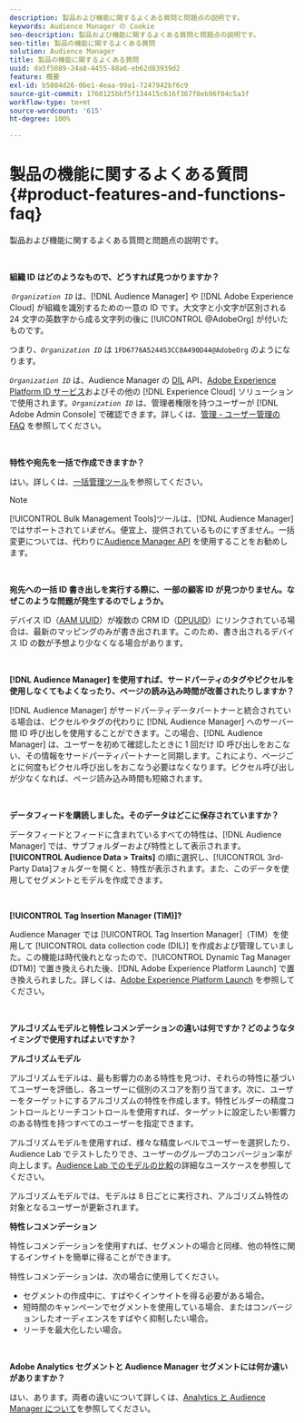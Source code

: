 ```yaml
---
description: 製品および機能に関するよくある質問と問題点の説明です。
keywords: Audience Manager の Cookie
seo-description: 製品および機能に関するよくある質問と問題点の説明です。
seo-title: 製品の機能に関するよくある質問
solution: Audience Manager
title: 製品の機能に関するよくある質問
uuid: da5f5089-24a8-4455-88a6-eb62d83939d2
feature: 概要
exl-id: b5884d26-0be1-4eaa-99a1-7247942bf6c9
source-git-commit: 1760125bbf5f134415c616f367f0eb96f04c5a3f
workflow-type: tm+mt
source-wordcount: '615'
ht-degree: 100%

---
```


# 製品の機能に関するよくある質問 {#product-features-and-functions-faq}

製品および機能に関するよくある質問と問題点の説明です。

 

<!-- 

faq_features_functions.xml

 -->

**組織 ID はどのようなもので、どうすれば見つかりますか？**

 *`Organization ID`* は、[!DNL Audience Manager] や [!DNL Adobe Experience Cloud] が組織を識別するための一意の ID です。大文字と小文字が区別される 24 文字の英数字から成る文字列の後に [!UICONTROL @AdobeOrg] が付いたものです。

つまり、*`Organization ID`* は `1FD6776A524453CC0A490D44@AdobeOrg` のようになります。

*`Organization ID`* は、Audience Manager の [DIL](../dil/dil-overview.md) API、[Adobe Experience Platform ID サービス](https://docs.adobe.com/content/help/ja-JP/id-service/using/home.html)およびその他の [!DNL Experience Cloud] ソリューションで使用されます。*`Organization ID`* は、管理者権限を持つユーザーが [!DNL Adobe Admin Console] で確認できます。詳しくは、[管理 - ユーザー管理の FAQ](https://docs.adobe.com/content/help/ja-JP/core-services/interface/manage-users-and-products/admin-getting-started.html) を参照してください。

 

**特性や宛先を一括で作成できますか？**

はい。詳しくは、[一括管理ツール](../reference/bulk-management-tools/bulk-management-intro.md)を参照してください。

>[!NOTE]
>
>[!UICONTROL Bulk Management Tools]ツールは、[!DNL Audience Manager] ではサポートされて&#x200B;*いません*。便宜上、提供されているものにすぎません。一括変更については、代わりに[Audience Manager API](../api/api.md) を使用することをお勧めします。

 

**宛先への一括 ID 書き出しを実行する際に、一部の顧客 ID が見つかりません。なぜこのような問題が発生するのでしょうか。**

デバイス ID（[AAM UUID](../reference/ids-in-aam.md)）が複数の CRM ID（[DPUUID](../reference/ids-in-aam.md)）にリンクされている場合は、最新のマッピングのみが書き出されます。このため、書き出されるデバイス ID の数が予想より少なくなる場合があります。

 

**[!DNL Audience Manager] を使用すれば、サードパーティのタグやピクセルを使用しなくてもよくなったり、ページの読み込み時間が改善されたりしますか？**

[!DNL Audience Manager] がサードパーティデータパートナーと統合されている場合は、ピクセルやタグの代わりに [!DNL Audience Manager] へのサーバー間 ID 呼び出しを使用することができます。この場合、[!DNL Audience Manager] は、ユーザーを初めて確認したときに 1 回だけ ID 呼び出しをおこない、その情報をサードパーティパートナーと同期します。これにより、ページごとに何度もピクセル呼び出しをおこなう必要はなくなります。ピクセル呼び出しが少なくなれば、ページ読み込み時間も短縮されます。

 

**データフィードを購読しました。そのデータはどこに保存されていますか？**

データフィードとフィードに含まれているすべての特性は、[!DNL Audience Manager] では、サブフォルダーおよび特性として表示されます。**[!UICONTROL Audience Data > Traits]** の順に選択し、[!UICONTROL 3rd-Party Data]フォルダーを開くと、特性が表示されます。また、このデータを使用してセグメントとモデルを作成できます。

 

**[!UICONTROL Tag Insertion Manager (TIM)]?**

Audience Manager では [!UICONTROL Tag Insertion Manager]（TIM）を使用して [!UICONTROL data collection code (DIL)] を作成および管理していました。この機能は時代後れとなったので、[!UICONTROL Dynamic Tag Manager (DTM)] で置き換えられた後、[!DNL Adobe Experience Platform Launch] で置き換えられました。詳しくは、[Adobe Experience Platform Launch](https://experienceleague.adobe.com/docs/launch/using/home.html?lang=ja) を参照してください。

 

**アルゴリズムモデルと特性レコメンデーションの違いは何ですか？どのようなタイミングで使用すればよいですか？**

**アルゴリズムモデル**

アルゴリズムモデルは、最も影響力のある特性を見つけ、それらの特性に基づいてユーザーを評価し、各ユーザーに個別のスコアを割り当てます。次に、ユーザーをターゲットにするアルゴリズムの特性を作成します。特性ビルダーの精度コントロールとリーチコントロールを使用すれば、ターゲットに設定したい影響力のある特性を持つすべてのユーザーを指定できます。

アルゴリズムモデルを使用すれば、様々な精度レベルでユーザーを選択したり、Audience Lab でテストしたりでき、ユーザーのグループのコンバージョン率が向上します。[Audience Lab でのモデルの比較](../features/audience-lab/audience-lab-use-cases.md#compare-models)の詳細なユースケースを参照してください。

アルゴリズムモデルでは、モデルは 8 日ごとに実行され、アルゴリズム特性の対象となるユーザーが更新されます。

**特性レコメンデーション**

特性レコメンデーションを使用すれば、セグメントの場合と同様、他の特性に関するインサイトを簡単に得ることができます。

特性レコメンデーションは、次の場合に使用してください。

* セグメントの作成中に、すばやくインサイトを得る必要がある場合。
* 短時間のキャンペーンでセグメントを使用している場合、またはコンバージョンしたオーディエンスをすばやく抑制したい場合。
* リーチを最大化したい場合。

 

**Adobe Analytics セグメントと Audience Manager セグメントには何か違いがありますか？**

はい、あります。両者の違いについて詳しくは、[Analytics と Audience Manager について](https://docs.adobe.com/content/help/ja-JP/analytics/integration/audience-analytics/audience-analytics-workflow/aam-analytics-segments.html)を参照してください。
